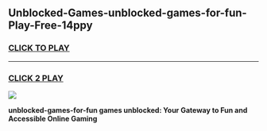 
## Unblocked-Games-unblocked-games-for-fun-Play-Free-14ppy
<h3>
<a href="https://premium76.site?title=unblocked-games-for-fun&ref=18A1">CLICK TO PLAY</a></h3>
<hr>

<h3>
<a href="https://premium76.site?title=unblocked-games-for-fun&ref=18A1">CLICK 2 PLAY</a>
  
</h3>

<a href="https://premium76.site?title=unblocked-games-for-fun&ref=18A1"><img src="https://clearcache.store/games.png"></a>


**unblocked-games-for-fun games unblocked: Your Gateway to Fun and Accessible Online Gaming**
